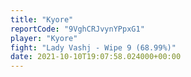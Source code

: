 ```yaml
---
title: "Kyore"
reportCode: "9VghCRJvynYPpxG1"
player: "Kyore"
fight: "Lady Vashj - Wipe 9 (68.99%)"
date: 2021-10-10T19:07:58.024000+00:00
---
```

